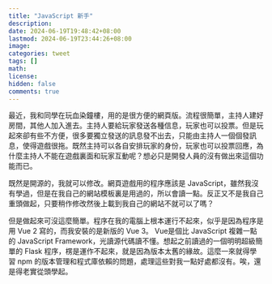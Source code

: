 ```yaml
---
title: "JavaScript 新手"
description: 
date: 2024-06-19T19:48:42+08:00
lastmod: 2024-06-19T23:44:26+08:00
image: 
categories: tweet
tags: []
math: 
license: 
hidden: false
comments: true
---
```


最近，我和同學在玩血染鐘樓，用的是很方便的網頁版。流程很簡單，主持人建好房間，其他人加入進去。主持人要給玩家發送各種信息，玩家也可以投票。但是玩起來卻有些不方便，很多要獨立發送的訊息發不出去，只能由主持人一個個發訊息，使得遊戲很拖。既然主持可以各自安排玩家的身份，玩家也可以投票回應，為什麼主持人不能在遊戲裏面和玩家互動呢？想必只是開發人員的沒有做出來這個功能而已。

既然是開源的，我就可以修改。網頁遊戲用的程序應該是 JavaScript，雖然我沒有學過，但是在我自己的網站模板裏是用過的，所以會讀一點。反正又不是我自己重頭做起，只要稍作修改然後上載到我自己的網站不就可以了嗎？

但是做起來可沒這麼簡單。程序在我的電腦上根本運行不起來，似乎是因為程序是用 Vue 2 寫的，而我安裝的是新版的 Vue 3。 Vue是個比 JavaScript 複雜一點的 JavaScript Framework，光讀源代碼讀不懂。想起之前讀過的一個明明超級簡單的 Flask 程序，楞是運作不起來，就是因為版本太舊的緣故。這麼一來就得學習 npm 的版本管理和程式庫依賴的問題，處理這些對我一點好處都沒有。唉，還是得老實從頭學起。

